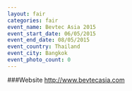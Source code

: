 ```yaml
---
layout: fair
categories: fair
event_name: Bevtec Asia 2015
event_start_date: 06/05/2015
event_end_date: 08/05/2015
event_country: Thailand
event_city: Bangkok
event_photo_count: 0
---
```


###Website
<http://www.bevtecasia.com>
